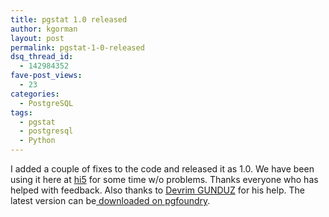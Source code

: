 ```yaml
---
title: pgstat 1.0 released
author: kgorman
layout: post
permalink: pgstat-1-0-released
dsq_thread_id:
  - 142984352
fave-post_views:
  - 23
categories:
  - PostgreSQL
tags:
  - pgstat
  - postgresql
  - Python
---
```

I added a couple of fixes to the code and released it as 1.0. We have been using it here at [hi5][1] for some time w/o problems. Thanks everyone who has helped with feedback. Also thanks to [Devrim GUNDUZ][2] for his help. The latest version can be[ downloaded on pgfoundry][3].

 [1]: http://www.hi5.com
 [2]: http://people.planetpostgresql.org/devrim/
 [3]: http://pgfoundry.org/projects/pgstat2/

